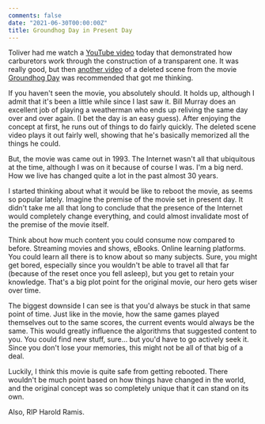 ```yaml
---
comments: false
date: "2021-06-30T00:00:00Z"
title: Groundhog Day in Present Day
---
```


Toliver had me watch a [YouTube video][carb-video] today that demonstrated how carburetors work through the construction of a transparent one.  It was really good, but then [another video][deleted-scene] of a deleted scene from the movie [Groundhog Day][imdb] was recommended that got me thinking.

If you haven't seen the movie, you absolutely should.  It holds up, although I admit that it's been a little while since I last saw it.  Bill Murray does an excellent job of playing a weatherman who ends up reliving the same day over and over again.  (I bet the day is an easy guess).  After enjoying the concept at first, he runs out of things to do fairly quickly. The deleted scene video plays it out fairly well, showing that he's basically memorized all the things he could.

But, the movie was came out in 1993.  The Internet wasn't all that ubiquitous at the time, although I was on it because of course I was.  I'm a big nerd.  How we live has changed quite a lot in the past almost 30 years.

I started thinking about what it would be like to reboot the movie, as seems so popular lately.  Imagine the premise of the movie set in present day.  It didn't take me all that long to conclude that the presence of the Internet would completely change everything, and could almost invalidate most of the premise of the movie itself.

Think about how much content you could consume now compared to before.  Streaming movies and shows, eBooks.  Online learning platforms.  You could learn all there is to know about so many subjects.  Sure, you might get bored, especially since you wouldn't be able to travel all that far (because of the reset once you fell asleep), but you get to retain your knowledge.  That's a big plot point for  the original movie, our hero gets wiser over time.

The biggest downside I can see is that you'd always be stuck in that same point of time.  Just like in the movie, how the same games played themselves out to the same scores, the current events would always be the same.  This would greatly influence the algorithms that suggested content to you.  You could find new stuff, sure... but you'd have to go actively seek it.  Since you don't lose your memories, this might not be all of that big of a deal.

Luckily, I think this movie is quite safe from getting rebooted.  There wouldn't be much point based on how things have changed in the world, and the original concept was so completely unique that it can stand on its own.

Also, RIP Harold Ramis.

[carb-video]: https://www.youtube.com/watch?v=toVfvRhWbj8
[deleted-scene]: https://www.youtube.com/watch?v=zkYDS-aKp5U
[imdb]: https://www.imdb.com/title/tt0107048/?ref_=fn_al_tt_1
